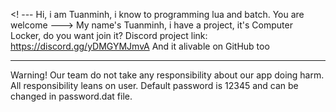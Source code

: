 <! ---
Hi, i am Tuanminh, i know to programming lua and batch.
You are welcome
--->
My name's Tuanminh, i have a project, it's Computer Locker, do you want join it? 
Discord project link: https://discord.gg/yDMGYMJmvA
And it alivable on GitHub too

-----------------------------------------------------------------------------------------------------------------------------------------------------------------------------------
Warning! Our team do not take any responsibility about our app doing harm. All responsibility leans on user. Default password is 12345 and can be changed in password.dat file.

